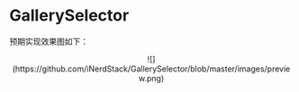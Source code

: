 # GallerySelector
预期实现效果图如下：

<div align=center>
![](https://github.com/iNerdStack/GallerySelector/blob/master/images/preview.png)
</div>
